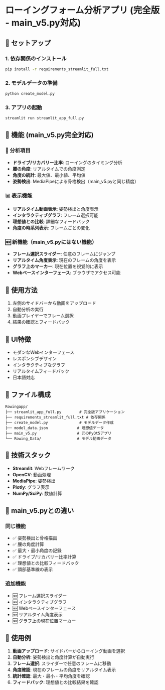 # ローイングフォーム分析アプリ (完全版 - main_v5.py対応)

## 🚀 セットアップ

### 1. 依存関係のインストール
```bash
pip install -r requirements_streamlit_full.txt
```

### 2. モデルデータの準備
```bash
python create_model.py
```

### 3. アプリの起動
```bash
streamlit run streamlit_app_full.py
```

## 📱 機能 (main_v5.py完全対応)

### 🎯 分析項目
- **ドライブ/リカバリー比率**: ローイングのタイミング分析
- **腰の角度**: リアルタイムでの角度測定
- **角度の統計**: 最大値、最小値、平均値
- **姿勢検出**: MediaPipeによる骨格検出（main_v5.pyと同じ精度）

### 📊 表示機能
- **リアルタイム動画表示**: 姿勢検出と角度表示
- **インタラクティブグラフ**: フレーム選択可能
- **理想値との比較**: 詳細なフィードバック
- **角度の時系列表示**: フレームごとの変化

### 🆕 新機能（main_v5.pyにはない機能）
- **フレーム選択スライダー**: 任意のフレームにジャンプ
- **リアルタイム角度表示**: 現在のフレームの角度を表示
- **グラフ上のマーカー**: 現在位置を視覚的に表示
- **Webベースインターフェース**: ブラウザでアクセス可能

## 🚀 使用方法
1. 左側のサイドバーから動画をアップロード
2. 自動分析の実行
3. 動画プレイヤーでフレーム選択
4. 結果の確認とフィードバック

## 🎨 UI特徴
- モダンなWebインターフェース
- レスポンシブデザイン
- インタラクティブなグラフ
- リアルタイムフィードバック
- 日本語対応

## 📁 ファイル構成
```
Rowingapp/
├── streamlit_app_full.py        # 完全版アプリケーション
├── requirements_streamlit_full.txt # 依存関係
├── create_model.py              # モデルデータ作成
├── model_data.json             # 理想値データ
├── main_v5.py                  # 元のPyQt5アプリ
└── Rowing_Data/                # モデル動画データ
```

## 🔧 技術スタック
- **Streamlit**: Webフレームワーク
- **OpenCV**: 動画処理
- **MediaPipe**: 姿勢検出
- **Plotly**: グラフ表示
- **NumPy/SciPy**: 数値計算

## 🔄 main_v5.pyとの違い

### 同じ機能
- ✅ 姿勢検出と骨格描画
- ✅ 腰の角度計算
- ✅ 最大・最小角度の記録
- ✅ ドライブ/リカバリー比率計算
- ✅ 理想値との比較フィードバック
- ✅ 頭部基準線の表示

### 追加機能
- 🆕 フレーム選択スライダー
- 🆕 インタラクティブグラフ
- 🆕 Webベースインターフェース
- 🆕 リアルタイム角度表示
- 🆕 グラフ上の現在位置マーカー

## 🎯 使用例
1. **動画アップロード**: サイドバーからローイング動画を選択
2. **自動分析**: 姿勢検出と角度計算が自動実行
3. **フレーム選択**: スライダーで任意のフレームに移動
4. **角度確認**: 現在のフレームの角度をリアルタイム表示
5. **統計確認**: 最大・最小・平均角度を確認
6. **フィードバック**: 理想値との比較結果を確認 
